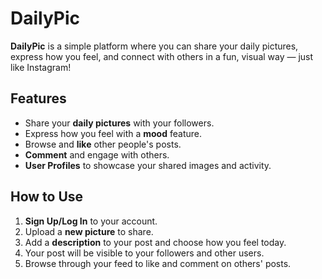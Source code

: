 # DailyPic

**DailyPic** is a simple platform where you can share your daily pictures, express how you feel, and connect with others in a fun, visual way — just like Instagram!

## Features
- Share your **daily pictures** with your followers.
- Express how you feel with a **mood** feature.
- Browse and **like** other people's posts.
- **Comment** and engage with others.
- **User Profiles** to showcase your shared images and activity.

## How to Use
1. **Sign Up/Log In** to your account.
2. Upload a **new picture** to share.
3. Add a **description** to your post and choose how you feel today.
4. Your post will be visible to your followers and other users.
5. Browse through your feed to like and comment on others' posts.
